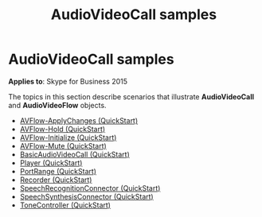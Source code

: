 ﻿---
title: AudioVideoCall samples
TOCTitle: AudioVideoCall samples
ms:assetid: 1defa47e-cbde-4255-9f67-ae84ca8dc83d
ms:mtpsurl: https://msdn.microsoft.com/library/Dn466130(v=office.16)
ms:contentKeyID: 65240071
ms.date: 07/27/2015
mtps_version: v=office.16
---

# AudioVideoCall samples


**Applies to**: Skype for Business 2015

The topics in this section describe scenarios that illustrate **AudioVideoCall** and **AudioVideoFlow** objects. 

- [AVFlow-ApplyChanges (QuickStart)](avflow-applychanges-quickstart.md)
- [AVFlow-Hold (QuickStart)](avflow-hold-quickstart.md)
- [AVFlow-Initialize (QuickStart)](avflow-initialize-quickstart.md)
- [AVFlow-Mute (QuickStart)](avflow-mute-quickstart.md)
- [BasicAudioVideoCall (QuickStart)](basicaudiovideocall-quickstart.md)
- [Player (QuickStart)](player-quickstart.md)
- [PortRange (QuickStart)](portrange-quickstart.md)
- [Recorder (QuickStart)](recorder-quickstart.md)
- [SpeechRecognitionConnector (QuickStart)](speechrecognitionconnector-quickstart.md)
- [SpeechSynthesisConnector (QuickStart)](speechsynthesisconnector-quickstart.md)
- [ToneController (QuickStart)](tonecontroller-quickstart.md)

